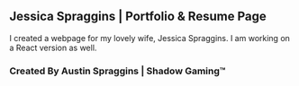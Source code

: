 ## Jessica Spraggins | Portfolio & Resume Page
I created a webpage for my lovely wife, Jessica Spraggins. I am working on a React version as well. 
### Created By Austin Spraggins | Shadow Gaming™
